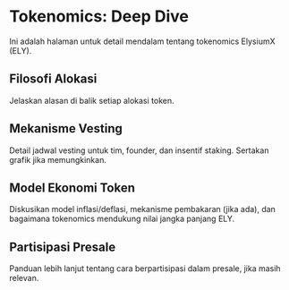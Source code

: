 # Tokenomics: Deep Dive

Ini adalah halaman untuk detail mendalam tentang tokenomics ElysiumX (ELY).

## Filosofi Alokasi
Jelaskan alasan di balik setiap alokasi token.

## Mekanisme Vesting
Detail jadwal vesting untuk tim, founder, dan insentif staking. Sertakan grafik jika memungkinkan.

## Model Ekonomi Token
Diskusikan model inflasi/deflasi, mekanisme pembakaran (jika ada), dan bagaimana tokenomics mendukung nilai jangka panjang ELY.

## Partisipasi Presale
Panduan lebih lanjut tentang cara berpartisipasi dalam presale, jika masih relevan.
